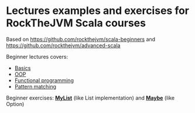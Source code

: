 # Lectures examples and exercises for RockTheJVM Scala courses
Based on https://github.com/rockthejvm/scala-beginners and https://github.com/rockthejvm/advanced-scala

Beginner lectures covers:
- [Basics](src/lectures/beginner/part1basics)
- [OOP](src/lectures/beginner/part2oop)
- [Functional programming](src/lectures/beginner/part3fp)
- [Pattern matching](src/lectures/beginner/part4pm)

Beginner exercises: **[MyList](src/exercises/beginner/MyList.scala)** (like List implementation) and **[Maybe](src/exercises/beginner/Maybe.scala)** (like Option)
